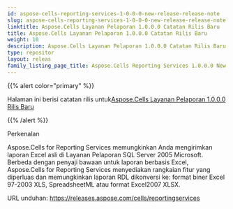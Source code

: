 ```yaml
---
id: aspose-cells-reporting-services-1-0-0-0-new-release-release-note
slug: aspose-cells-reporting-services-1-0-0-0-new-release-release-note
linktitle: Aspose.Cells Layanan Pelaporan 1.0.0.0 Catatan Rilis Baru
title: Aspose.Cells Layanan Pelaporan 1.0.0.0 Catatan Rilis Baru
weight: 10
description: Aspose.Cells Layanan Pelaporan 1.0.0.0 Catatan Rilis Baru – pembaruan dan perbaikan terkini
type: repositor
layout: releas
family_listing_page_title: Aspose.Cells Reporting Services 1.0.0.0 New Release Release Note
---
```

{{% alert color="primary" %}} 

 Halaman ini berisi catatan rilis untuk[Aspose.Cells Layanan Pelaporan 1.0.0.0 Rilis Baru](https://releases.aspose.com/cells/reportingservices/new-releases/aspose.cells-reporting-services-1.0.0.0-new-release/)

{{% /alert %}} 

 Perkenalan

Aspose.Cells for Reporting Services memungkinkan Anda mengirimkan laporan Excel asli di Layanan Pelaporan SQL Server 2005 Microsoft. Berbeda dengan penyaji bawaan untuk laporan berbasis Excel, Aspose.Cells for Reporting Services menyediakan rangkaian fitur yang diperluas dan memungkinkan laporan RDL dikonversi ke: format biner Excel 97-2003 XLS, SpreadsheetML atau format Excel2007 XLSX.

 URL unduhan:
<https://releases.aspose.com/cells/reportingservices>
